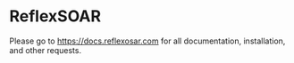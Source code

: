 # ReflexSOAR
Please go to https://docs.reflexosar.com for all documentation, installation, and other requests.